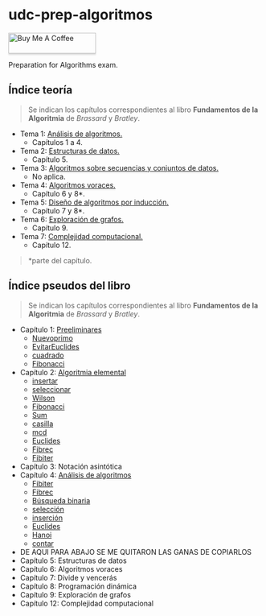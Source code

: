 # udc-prep-algoritmos

<a href="https://www.buymeacoffee.com/jorgeteixe" target="_blank"><img src="https://www.buymeacoffee.com/assets/img/custom_images/orange_img.png" alt="Buy Me A Coffee" style="height: 41px !important;width: 174px !important;box-shadow: 0px 3px 2px 0px rgba(190, 190, 190, 0.5) !important;-webkit-box-shadow: 0px 3px 2px 0px rgba(190, 190, 190, 0.5) !important;" ></a>

Preparation for Algorithms exam.

## Índice teoría

> Se indican los capítulos correspondientes al libro **Fundamentos de la Algoritmia** de *Brassard* y *Bratley*.

- Tema 1: [Análisis de algoritmos.](./tema1)
  - Capítulos 1 a 4.
- Tema 2: [Estructuras de datos.](./tema2)
  - Capítulo 5.
- Tema 3: [Algoritmos sobre secuencias y conjuntos de datos.](./tema3)
  - No aplica.
- Tema 4: [Algoritmos voraces.](./tema4)
  - Capítulo 6 y 8*.
- Tema 5: [Diseño de algoritmos por inducción.](./tema5)
  - Capítulo 7 y 8*.
- Tema 6: [Exploración de grafos.](./tema6)
  - Capítulo 9.
- Tema 7: [Complejidad computacional.](./tema7)
  - Capítulo 12.

> *parte del capítulo.

## Índice pseudos del libro

> Se indican los capítulos correspondientes al libro **Fundamentos de la Algoritmia** de *Brassard* y *Bratley*.

- Capítulo 1: [Preeliminares](./libro/capitulo1)
  - [Nuevoprimo](libro/capitulo1/16-Nuevoprimo.md)
  - [EvitarEuclides](libro/capitulo1/17-EvitarEuclides.md)
  - [cuadrado](libro/capitulo1/21-cuadrado.md)
  - [Fibonacci](libro/capitulo1/33-Fibonacci.md)
- Capítulo 2: [Algoritmia elemental](./libro/capitulo2)
  - [insertar](libro/capitulo2/71-insertar.md)
  - [seleccionar](libro/capitulo2/71-seleccionar.md)
  - [Wilson](libro/capitulo2/74-Wilson.md)
  - [Fibonacci](libro/capitulo2/75-Fibonacci.md)
  - [Sum](libro/capitulo2/75-Sum.md)
  - [casilla](libro/capitulo2/80-casilla.md)
  - [mcd](libro/capitulo2/82-mcd.md)
  - [Euclides](libro/capitulo2/83-Euclides.md)
  - [Fibrec](libro/capitulo2/83-Fibrec.md)
  - [Fibiter](libro/capitulo2/84-Fibiter.md)
- Capítulo 3: Notación asintótica
- Capítulo 4: [Análisis de algoritmos](./libro/capitulo4)
  - [Fibiter](libro/capitulo4/113-Fibiter.md)
  - [Fibrec](libro/capitulo4/115-Fibrec.md)
  - [Búsqueda binaria](libro/capitulo4/116-Búsqueda%20binaria.md)
  - [selección](libro/capitulo4/120-selección.md)
  - [inserción](libro/capitulo4/121-inserción.md)
  - [Euclides](libro/capitulo4/122-Euclides.md)
  - [Hanoi](libro/capitulo4/124-Hanoi.md)
  - [contar](libro/capitulo4/128-contar.md)
- DE AQUI PARA ABAJO SE ME QUITARON LAS GANAS DE COPIARLOS
- Capítulo 5: Estructuras de datos
- Capítulo 6: Algoritmos voraces
- Capítulo 7: Divide y vencerás
- Capítulo 8: Programación dinámica
- Capítulo 9: Exploración de grafos
- Capítulo 12: Complejidad computacional
